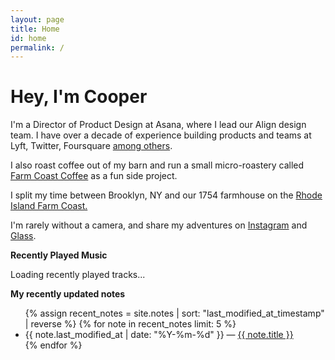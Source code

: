 ```yaml
---
layout: page
title: Home
id: home
permalink: /
---
```


# Hey, I'm Cooper


I'm a Director of Product Design at Asana, where I lead our Align design team. I have over a decade of experience building products and teams at Lyft, Twitter, Foursquare [among others](https://read.cv/coops). 

I also roast coffee out of my barn and run a small micro-roastery called [Farm Coast Coffee](https://farmcoastcoffee.square.site) as a fun side project.

I split my time between Brooklyn, NY and our 1754 farmhouse on the [Rhode Island Farm Coast.](https://www.nytimes.com/2023/10/09/travel/east-bay-rhode-island.html)

I'm rarely without a camera, and share my adventures on [Instagram](https://www.instagram.com/coopersmith) and [Glass](https://glass.photo/coop).

<strong>Recently Played Music</strong>
<div id="recently-played">
  <p>Loading recently played tracks...</p>
</div>

<strong>My recently updated notes</strong>

<!-- <h3>Recently Updated</h3> -->
<ul>
  {% assign recent_notes = site.notes | sort: "last_modified_at_timestamp" | reverse %}
  {% for note in recent_notes limit: 5 %}
    <li>
      {{ note.last_modified_at | date: "%Y-%m-%d" }} — <a class="internal-link" href="{{ site.baseurl }}{{ note.url }}">{{ note.title }}</a>
    </li>
  {% endfor %}
</ul>

<!-- <h3>Recently Created</h3>
<ul>
  {% assign new_notes = site.notes | sort: "created_at_timestamp" | reverse %}
  {% for note in new_notes limit: 5 %}
    <li>
      {{ note.created_at | date: "%Y-%m-%d" }} — <a class="internal-link" href="{{ site.baseurl }}{{ note.url }}">{{ note.title }}</a>
    </li>
  {% endfor %}
</ul>
-->
<style>
  .wrapper {
    max-width: 46em;
  }
</style>

<script src="{{ site.baseurl }}/assets/js/lastfm.js"></script>
